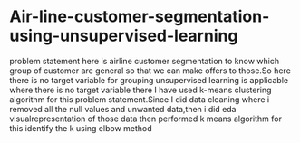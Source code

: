 # Air-line-customer-segmentation-using-unsupervised-learning
problem statement here is airline customer segmentation to know which group of customer are general so that we can make offers to those.So here there is no target variable for grouping unsupervised learning is applicable where there is no target variable there I have used k-means clustering algorithm for this problem statement.Since I did data cleaning where i removed all the null values and unwanted data,then i did eda visualrepresentation of those data then performed k means algorithm for this identify the k using elbow method

